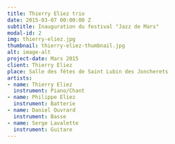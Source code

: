 ```yaml
---
title: Thierry Eliez trio
date: 2015-03-07 00:00:00 Z
subtitle: Inauguration du festival "Jazz de Mars"
modal-id: 2
img: thierry-eliez.jpg
thumbnail: thierry-eliez-thumbnail.jpg
alt: image-alt
project-date: Mars 2015
client: Thierry Eliez
place: Salle des fêtes de Saint Lubin des Joncherets
artists:
- name: Thierry Eliez
  instrument: Piano/Chant
- name: Philippe Eliez
  instrument: Batterie
- name: Daniel Ouvrard
  instrument: Basse
- name: Serge Lavalette
  instrument: Guitare
---
```


